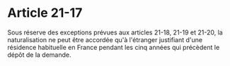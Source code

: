 # Article 21-17

Sous réserve des exceptions prévues aux articles 21-18, 21-19 et 21-20, la naturalisation ne peut être accordée qu'à l'étranger justifiant d'une résidence habituelle en France pendant les cinq années qui précèdent le dépôt de la demande.
